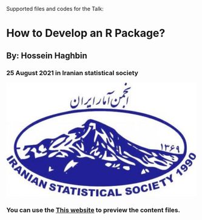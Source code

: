 Supported files and codes for the Talk:
# How to Develop an R Package?
## By: Hossein Haghbin
### 25 August 2021 in Iranian statistical society <br />

<img src="img/ISS-Logo.jpg" alt="Diffrent perspective of objects." width="500" height="300">

### You can use the [This website](https://haghbinh.github.io/DevRpack/) to preview the content files.

